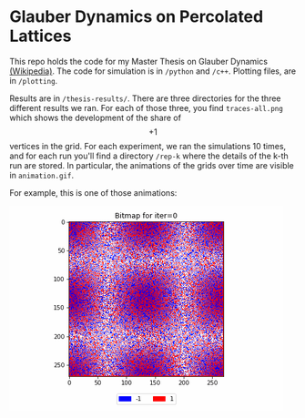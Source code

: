 # Glauber Dynamics on Percolated Lattices

This repo holds the code for my Master Thesis on Glauber Dynamics [(Wikipedia)](https://en.wikipedia.org/wiki/Glauber_dynamics). The code for simulation is in `/python` and `/c++`. Plotting files, are in `/plotting`. 

Results are in `/thesis-results/`. There are three directories for the three different results we ran. For each of those three, you find `traces-all.png` which shows the development of the share of $$+1$$ vertices in the grid. For each experiment, we ran the simulations 10 times, and for each run you'll find a directory `/rep-k` where the details of the k-th run are stored. In particular, the animations of the grids over time are visible in `animation.gif`.

For example, this is one of those animations:

![](./thesis-results/0826_19-14-32-torus/rep-3/animation.gif)